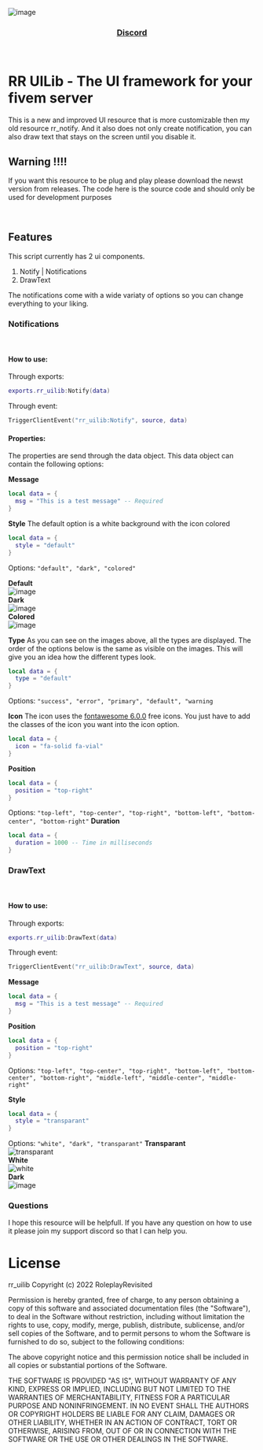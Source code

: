 ![image](./images/rr_uilib.jpg)

<div align='center'><h3><a href="https://discord.gg/RsWzxwtAY3">Discord</a></h3></div>

<br>

# **RR UILib - The UI framework for your fivem server**

This is a new and improved UI resource that is more customizable then my old resource rr_notify. And it also does not only create notification, you can also draw text that stays on the screen until you disable it.

## **Warning !!!!**

If you want this resource to be plug and play please download the newst version from releases. The code here is the source code and should only be used for development purposes

<br>

## **Features**

This script currently has 2 ui components.

1. Notify | Notifications
2. DrawText

The notifications come with a wide variaty of options so you can change everything to your liking.

### **Notifications**

<br>

#### **How to use:**

Through exports:

```lua
exports.rr_uilib:Notify(data)
```

Through event:

```lua
TriggerClientEvent("rr_uilib:Notify", source, data)
```

#### **Properties:**

The properties are send through the data object. This data object can contain the following options:

**Message**

```lua
local data = {
  msg = "This is a test message" -- Required
}
```

**Style**
The default option is a white background with the icon colored

```lua
local data = {
  style = "default"
}
```

Options: `"default", "dark", "colored"`

**Default**  
![image](./images/notify_style_1.png)  
**Dark**  
![image](./images/notify_style_2.png)  
**Colored**  
![image](./images/notify_style_3.png)

**Type**
As you can see on the images above, all the types are displayed. The order of the options below is the same as visible on the images. This will give you an idea how the different types look.

```lua
local data = {
  type = "default"
}
```

Options: `"success", "error", "primary", "default", "warning`

**Icon**
The icon uses the [fontawesome 6.0.0](https://fontawesome.com/icons) free icons. You just have to add the classes of the icon you want into the icon option.

```lua
local data = {
  icon = "fa-solid fa-vial"
}
```

**Position**

```lua
local data = {
  position = "top-right"
}
```

Options: `"top-left", "top-center", "top-right", "bottom-left", "bottom-center", "bottom-right"`
**Duration**

```lua
local data = {
  duration = 1000 -- Time in milliseconds
}
```

### **DrawText**

<br>

#### **How to use:**

Through exports:

```lua
exports.rr_uilib:DrawText(data)
```

Through event:

```lua
TriggerClientEvent("rr_uilib:DrawText", source, data)
```

**Message**

```lua
local data = {
  msg = "This is a test message" -- Required
}
```

**Position**

```lua
local data = {
  position = "top-right"
}
```

Options: `"top-left", "top-center", "top-right", "bottom-left", "bottom-center", "bottom-right", "middle-left", "middle-center", "middle-right"`

**Style**

```lua
local data = {
  style = "transparant"
}
```

Options: `"white", "dark", "transparant"`
**Transparant**  
![transparant](./images/drawtext_1.png)  
**White**  
![white](./images/drawtext_2.png)  
**Dark**  
![image](./images/drawtext_3.png)

### **Questions**

I hope this resource will be helpfull. If you have any question on how to use it please join my support discord so that I can help you.

# License

rr_uilib
Copyright (c) 2022 RoleplayRevisited

Permission is hereby granted, free of charge, to any person obtaining a copy
of this software and associated documentation files (the "Software"), to deal
in the Software without restriction, including without limitation the rights
to use, copy, modify, merge, publish, distribute, sublicense, and/or sell
copies of the Software, and to permit persons to whom the Software is
furnished to do so, subject to the following conditions:

The above copyright notice and this permission notice shall be included in all
copies or substantial portions of the Software.

THE SOFTWARE IS PROVIDED "AS IS", WITHOUT WARRANTY OF ANY KIND, EXPRESS OR
IMPLIED, INCLUDING BUT NOT LIMITED TO THE WARRANTIES OF MERCHANTABILITY,
FITNESS FOR A PARTICULAR PURPOSE AND NONINFRINGEMENT. IN NO EVENT SHALL THE
AUTHORS OR COPYRIGHT HOLDERS BE LIABLE FOR ANY CLAIM, DAMAGES OR OTHER
LIABILITY, WHETHER IN AN ACTION OF CONTRACT, TORT OR OTHERWISE, ARISING FROM,
OUT OF OR IN CONNECTION WITH THE SOFTWARE OR THE USE OR OTHER DEALINGS IN THE
SOFTWARE.
